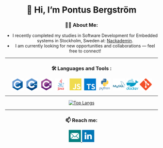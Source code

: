 <div>
<center>
<div>
<h1>👋 Hi, I’m Pontus Bergström
</h1>
</div>

### :man_technologist: About Me:

- I recently completed my studies in Software Development for Embedded systems in Stockholm, Sweden at: <a href="https://nackademin.se/utbildningar/mjukvaruutvecklare-inbyggda-system-och-iot/">Nackademin</a>.
- I am currently looking for new opportunities and collaborations — feel free to connect!

---

### :hammer_and_wrench: Languages and Tools : 
<div>
  <img src="https://github.com/devicons/devicon/blob/master/icons/c/c-original.svg" title="C" alt="C" width="40" height="40"/>&nbsp;
  <img src="https://github.com/devicons/devicon/blob/master/icons/cplusplus/cplusplus-original.svg" title="Cplusplus" alt="Cplusplus" width="40" height="40"/>&nbsp;
  <img src="https://github.com/devicons/devicon/blob/master/icons/csharp/csharp-original.svg" title="Csharp" alt="Csharp" width="40" height="40"/>&nbsp;
  <img src="https://github.com/devicons/devicon/blob/master/icons/java/java-original-wordmark.svg" title="Java" alt="Java" width="40" height="40"/>&nbsp;
  <img src="https://github.com/devicons/devicon/blob/master/icons/javascript/javascript-plain.svg" title="JavaScript" alt="JavaScript" width="40" height="40"/>&nbsp;
  <img src="https://github.com/devicons/devicon/blob/master/icons/typescript/typescript-plain.svg" title="TypeScript" alt="TypeScript" width="40" height="40"/>&nbsp;
  <img src="https://github.com/devicons/devicon/blob/master/icons/python/python-original-wordmark.svg" title="Python" alt="Python" width="40" height="40"/>&nbsp;
  <img src="https://github.com/devicons/devicon/blob/master/icons/mysql/mysql-plain-wordmark.svg" title="MySQL" **alt="MySQL" width="40" height="40"/>
  <img src="https://github.com/devicons/devicon/blob/master/icons/docker/docker-plain-wordmark.svg" title="Docker" **alt="Docker" width="40" height="40"/>
  <img src="https://github.com/devicons/devicon/blob/master/icons/git/git-plain.svg" title="Git" **alt="Git" width="40" height="40"/>
</div>

---

[![Top Langs](https://github-readme-stats.vercel.app/api/top-langs/?username=PBergstrom90&layout=compact&theme=codeSTACKr)](https://github.com/anuraghazra/github-readme-stats)

---

### :mailbox: Reach me: 

<a href="mailto:Pontusbergstrom90@gmail.com">
  <img src="https://github.com/edent/SuperTinyIcons/blob/master/images/svg/email.svg" title="mail" alt="Mail" width="40" height="40"/>
</a>

  <a href="https://www.linkedin.com/in/pontus-bergstrom/">
    <img src="https://github.com/edent/SuperTinyIcons/blob/master/images/svg/linkedin.svg" title="LinkedIn" alt="LinkedIn" width="40" height="40"/>
  </a>
</center>
</div>
